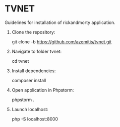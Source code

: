 # TVNET

Guidelines for installation of rickandmorty application.

1. Clone the repository: 

   git clone -b https://github.com/azemitis/tvnet.git

2. Navigate to folder tvnet:

   cd tvnet

3. Install dependencies:

   composer install

4. Open application in Phpstorm:

   phpstorm .

5. Launch localhost:

   php -S localhost:8000
